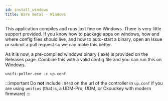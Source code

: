 ```yaml
---
id: install_windows
title: Bare metal - Windows
---
```



This application compiles and runs just fine on Windows. There is very little support provided. If you know how to package apps on windows, how and where config files should live, and how to auto-start a binary, open an Issue or submit a pull request so we can make this better.

As it is now, a pre-compiled windows binary (.exe) is provided on the Releases page. Combine this with a valid config file and you can run this on Windows.

```
unifi-poller.exe -c up.conf
```

:::important
Do **not** include `:8443` on the url of the controller in `up.conf` if you are using `unifios` (that is, a UDM-Pro, UDM, or Ckoudkey with modern firmware)
:::
